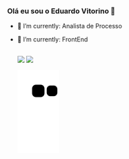 ### Olá eu sou o Eduardo Vitorino 👋

- 🔭 I’m currently: Analista de Processo 
- 🌱 I’m currently: FrontEnd 

  ##
  
  <div> 
  <a href = "mailto:eduardovitorino706@gmail.com"><img src="https://img.shields.io/badge/-Gmail-%23333?style=for-the-badge&logo=gmail&logoColor=white" target="_blank"></a>
  <a href="https://www.linkedin.com/in/eduardo-henrique-297876149/" target="_blank"><img src="https://img.shields.io/badge/-LinkedIn-%230077B5?style=for-the-badge&logo=linkedin&logoColor=black" target="_white"></a> 
 
  ![Snake animation](https://github.com/rafaballerini/rafaballerini/blob/output/github-contribution-grid-snake.svg)
 
</div>

